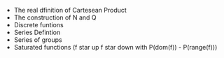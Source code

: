 - The real dfinition of Cartesean Product
- The construction of N and Q
- Discrete funtions
- Series Defintion
- Series of groups
- Saturated functions (f star up f star down with P(dom(f)) - P(range(f)))
